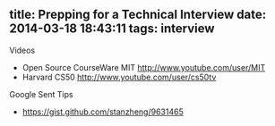 title: Prepping for a Technical Interview
date: 2014-03-18 18:43:11
tags: interview
---

Videos
- Open Source CourseWare MIT http://www.youtube.com/user/MIT
- Harvard CS50 http://www.youtube.com/user/cs50tv


Google Sent Tips
- https://gist.github.com/stanzheng/9631465
